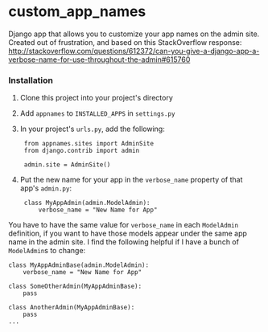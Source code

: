 custom_app_names
================

Django app that allows you to customize your app names on the admin site. Created out of frustration, and based on this StackOverflow response: http://stackoverflow.com/questions/612372/can-you-give-a-django-app-a-verbose-name-for-use-throughout-the-admin#615760

### Installation

1. Clone this project into your project's directory

2. Add `appnames` to `INSTALLED_APPS` in `settings.py`

3. In your project's `urls.py`, add the following:

        from appnames.sites import AdminSite
        from django.contrib import admin
          
        admin.site = AdminSite()

4. Put the new name for your app in the `verbose_name` property of that app's `admin.py`:

        class MyAppAdmin(admin.ModelAdmin):
            verbose_name = "New Name for App"

You have to have the same value for `verbose_name` in each `ModelAdmin` definition, if you want to have those models appear under the same app name in the admin site. I find the following helpful if I have a bunch of `ModelAdmin`s to change:

    class MyAppAdminBase(admin.ModelAdmin):
        verbose_name = "New Name for App"

    class SomeOtherAdmin(MyAppAdminBase):
        pass

    class AnotherAdmin(MyAppAdminBase):
        pass
    ...
